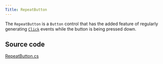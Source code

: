 ```yaml
---
Title: RepeatButton
---
```


The `RepeatButton` is a `Button` control that has the added feature of regularly generating [`Click`](/api/Avalonia.Controls/Button/61B1E7A8) events while the button is being pressed down.


## Source code
[RepeatButton.cs](https://github.com/AvaloniaUI/Avalonia/blob/master/src/Avalonia.Controls/RepeatButton.cs)
